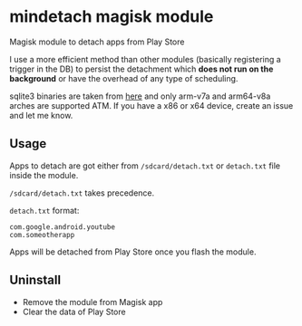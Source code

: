 # mindetach magisk module

Magisk module to detach apps from Play Store  

I use a more efficient method than other modules (basically registering a trigger in the DB) to persist the detachment which **does not run on the background** or have the overhead of any type of scheduling.

sqlite3 binaries are taken from [here](https://github.com/j-hc/sqlite3-android) and only arm-v7a and arm64-v8a arches are supported ATM. If you have a x86 or x64 device, create an issue and let me know.

## Usage
Apps to detach are got either from `/sdcard/detach.txt` or `detach.txt` file inside the module.

`/sdcard/detach.txt` takes precedence.

`detach.txt` format:
```
com.google.android.youtube
com.someotherapp
```

Apps will be detached from Play Store once you flash the module.

## Uninstall
* Remove the module from Magisk app
* Clear the data of Play Store
